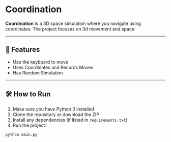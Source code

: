 # Coordination

**Coordination** is a 3D space simulation where you navigate using coordinates. The project focuses on 3d movement and space

---

## 🌌 Features

- Use the keyboard to move
- Uses Coordinates and Records Moves
- Has Random Simulation

---

## 🛠 How to Run

1. Make sure you have Python 3 installed
2. Clone the repository or download the ZIP
3. Install any dependencies (if listed in `requirements.txt`)
4. Run the project:

```bash
python main.py
